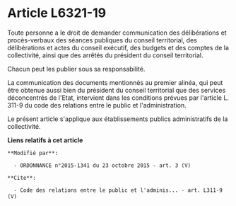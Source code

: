 # Article L6321-19

Toute personne a le droit de demander communication des délibérations et procès-verbaux des séances publiques du conseil
territorial, des délibérations et actes du conseil exécutif, des budgets et des comptes de la collectivité, ainsi que des
arrêtés du président du conseil territorial. 

Chacun peut les publier sous sa responsabilité. 

La communication des documents mentionnés au premier alinéa, qui peut être obtenue aussi bien du président du conseil
territorial que des services déconcentrés de l'Etat, intervient dans les conditions prévues par l'article L. 311-9 du code
des relations entre le public et l'administration. 

Le présent article s'applique aux établissements publics administratifs de la collectivité.

**Liens relatifs à cet article**

	**Modifié par**:

	  - ORDONNANCE n°2015-1341 du 23 octobre 2015 - art. 3 (V)

	**Cite**:

	  - Code des relations entre le public et l'adminis... - art. L311-9 (V)
